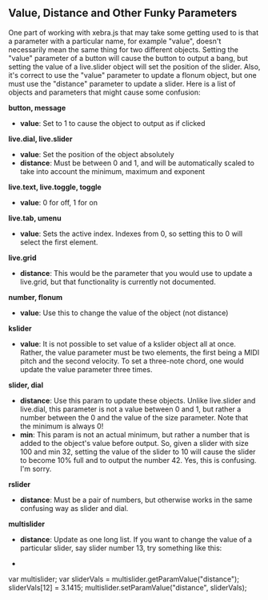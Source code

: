 ## Value, Distance and Other Funky Parameters

One part of working with xebra.js that may take some getting used to is that a parameter with a particular name, for example "value", doesn't necessarily mean the same thing for two different objects. Setting the "value" parameter of a button will cause the button to output a bang, but setting the value of a live.slider object will set the position of the slider. Also, it's correct to use the "value" parameter to update a flonum object, but one must use the "distance" parameter to update a slider. Here is a list of objects and parameters that might cause some confusion:

**button, message**

- **value**: Set to 1 to cause the object to output as if clicked

**live.dial, live.slider**

- **value**: Set the position of the object absolutely
- **distance**: Must be between 0 and 1, and will be automatically scaled to take into account the minimum, maximum and exponent

**live.text, live.toggle, toggle**

- **value**: 0 for off, 1 for on

**live.tab, umenu**

- **value**: Sets the active index. Indexes from 0, so setting this to 0 will select the first element.

**live.grid**

- **distance**: This would be the parameter that you would use to update a live.grid, but that functionality is currently not documented.

**number, flonum**

- **value**: Use this to change the value of the object (not distance)

**kslider**

- **value**: It is not possible to set value of a kslider object all at once. Rather, the value parameter must be two elements, the first being a MIDI pitch and the second velocity. To set a three-note chord, one would update the value parameter three times.

**slider, dial**

- **distance**: Use this param to update these objects. Unlike live.slider and live.dial, this parameter is not a value between 0 and 1, but rather a number between the 0 and the value of the size parameter. Note that the minimum is always 0!
- **min**: This param is not an actual minimum, but rather a number that is added to the object's value before output. So, given a slider with size 100 and min 32, setting the value of the slider to 10 will cause the slider to become 10% full and to output the number 42. Yes, this is confusing. I'm sorry.

**rslider**

- **distance**: Must be a pair of numbers, but otherwise works in the same confusing way as slider and dial.

**multislider**

- **distance**: Update as one long list. If you want to change the value of a particular slider, say slider number 13, try something like this:

- ```
var multislider;
var sliderVals = multislider.getParamValue("distance");
sliderVals[12] = 3.1415;
multislider.setParamValue("distance", sliderVals);
```